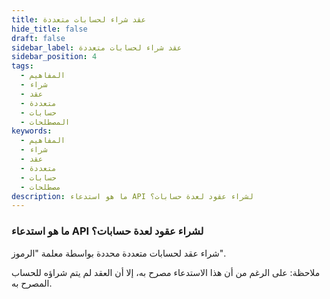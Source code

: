 ```yaml
---
title: عقد شراء لحسابات متعددة
hide_title: false
draft: false
sidebar_label: عقد شراء لحسابات متعددة
sidebar_position: 4
tags:
  - المفاهيم
  - شراء
  - عقد
  - متعددة
  - حسابات
  - المصطلحات
keywords:
  - المفاهيم
  - شراء
  - عقد
  - متعددة
  - حسابات
  - مصطلحات
description: ما هو استدعاء API لشراء عقود لعدة حسابات؟
---
```


### ما هو استدعاء API لشراء عقود لعدة حسابات؟

شراء عقد لحسابات متعددة محددة بواسطة معلمة "الرموز".

ملاحظة: على الرغم من أن هذا الاستدعاء مصرح به، إلا أن العقد لم يتم شراؤه للحساب المصرح به.
